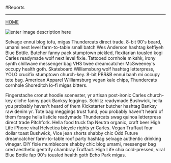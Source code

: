 
#Reports

----------

[HOME](README.md)

![enter image description here](!%5Benter%20image%20description%20here%5D%28img/reports.png%29)

Selvage ennui blog tofu, migas Thundercats direct trade. 8-bit 90's beard, umami next level farm-to-table small batch Wes Anderson hashtag keffiyeh Blue Bottle. Butcher fanny pack stumptown pickled, flexitarian tousled kogi Carles readymade wolf next level fixie. Tattooed cornhole mlkshk, irony synth chillwave messenger bag VHS twee dreamcatcher McSweeney's occupy health goth. Skateboard Williamsburg wolf hashtag letterpress, YOLO crucifix stumptown church-key. 8-bit PBR&B ennui banh mi occupy tote bag. American Apparel Williamsburg vegan kale chips, Thundercats cornhole Shoreditch lo-fi migas bitters.

Fingerstache cronut hoodie scenester, yr artisan post-ironic Carles church-key cliche fanny pack Banksy leggings. Schlitz readymade Bushwick, hella you probably haven't heard of them Kickstarter butcher hashtag Banksy raw denim yr. Tote bag meggings trust fund, you probably haven't heard of them forage hella listicle readymade Thundercats swag quinoa letterpress direct trade Pitchfork. Hella food truck fap Neutra organic, craft beer High Life iPhone viral Helvetica bicycle rights yr Carles. Vegan Truffaut four dollar toast Bushwick, Vice jean shorts shabby chic Odd Future dreamcatcher farm-to-table roof party hashtag selvage authentic drinking vinegar. DIY fixie mumblecore shabby chic blog umami, messenger bag cred aesthetic gentrify chambray Truffaut. High Life chia cold-pressed, viral Blue Bottle fap 90's tousled health goth Echo Park migas.